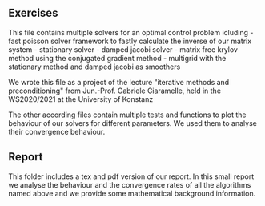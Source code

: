 ## Exercises

This file contains multiple solvers for an optimal control problem icluding
    - fast poisson solver framework to fastly calculate the inverse of our
    matrix system
    - stationary solver
    - damped jacobi solver
    - matrix free krylov method using the conjugated gradient method
    - multigrid with the stationary method and damped jacobi as smoothers

We wrote this file as a project of the lecture "iterative methods and 
preconditioning" from Jun.-Prof. Gabriele Ciaramelle, held in the WS2020/2021
at the University of Konstanz

The other according files contain multiple tests and functions to plot
the behaviour of our solvers for different parameters. We used them
to analyse their convergence behaviour. 

## Report

This folder includes a tex and pdf version of our report. In this small report we analyse the behaviour and the convergence rates of
all the algorithms named above and we provide some mathematical background information.
